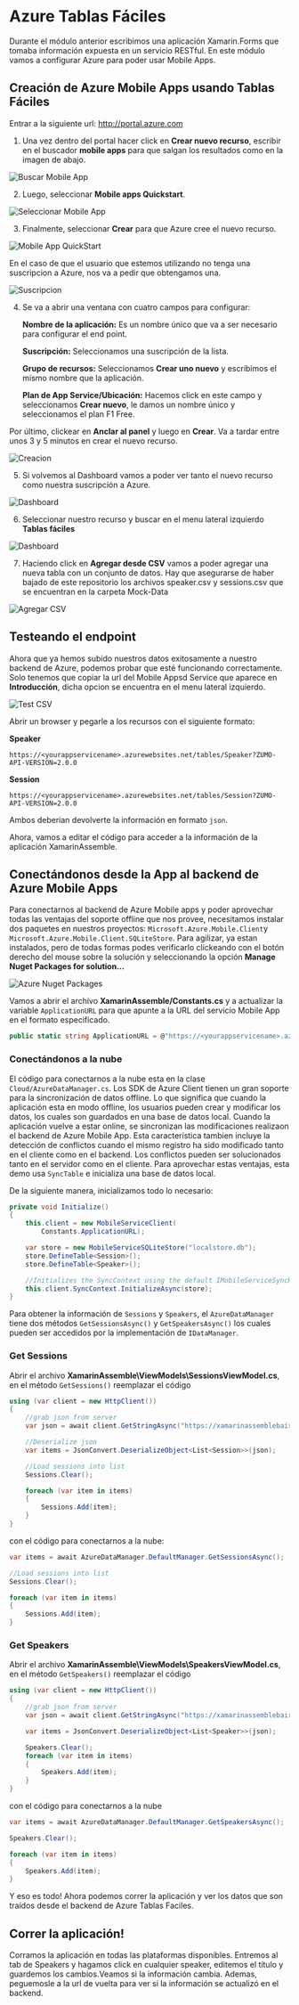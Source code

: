 # Azure Tablas Fáciles

Durante el módulo anterior escribimos una aplicación Xamarin.Forms que tomaba información expuesta en un servicio RESTful. En este módulo vamos a configurar Azure para poder usar Mobile Apps. 

## Creación de Azure Mobile Apps usando Tablas Fáciles

Entrar a la siguiente url: http://portal.azure.com 

1. Una vez dentro del portal hacer click en **Crear nuevo recurso**, escribir en el buscador **mobile apps** para que salgan los resultados como en la imagen de abajo. 

![Buscar Mobile App](./images/01.BuscarMobileApp.PNG)

2. Luego, seleccionar **Mobile apps Quickstart**.

![Seleccionar Mobile App](./images/02.SeleccionarMobileApp.PNG)

3. Finalmente, seleccionar **Crear** para que Azure cree el nuevo recurso.

![Mobile App QuickStart](./images/03.MobileAppQuickstart.PNG)

En el caso de que el usuario que estemos utilizando no tenga una suscripcion a Azure, nos va a pedir que obtengamos una.

![Suscripcion](./images/04.Suscripcion.PNG)

4. Se va a abrir una ventana con cuatro campos para configurar:

    **Nombre de la aplicación:**
    Es un nombre único que va a ser necesario para configurar el end point. 

    **Suscripción:**
    Seleccionamos una suscripción de la lista.

    **Grupo de recursos:**
    Seleccionamos **Crear uno nuevo** y escribimos el mismo nombre que la aplicación.

    **Plan de App Service/Ubicación:**
    Hacemos click en este campo y seleccionamos **Crear nuevo**, le damos un nombre único y seleccionamos el plan F1 Free.

Por último, clickear en **Anclar al panel** y luego en **Crear**. Va a tardar entre unos 3 y 5 minutos en crear el nuevo recurso. 

![Creacion](./images/05.Creacion.PNG)

5. Si volvemos al Dashboard vamos a poder ver tanto el nuevo recurso como nuestra suscripción a Azure.

![Dashboard](./images/06.Dashboard.PNG)

6. Seleccionar nuestro recurso y buscar en el menu lateral izquierdo **Tablas fáciles**

![Dashboard](./images/07.OpcionTablasFaciles.PNG)

7. Haciendo click en **Agregar desde CSV** vamos a poder agregar una nueva tabla con un conjunto de datos. Hay que asegurarse de haber bajado de este repositorio los archivos speaker.csv y sessions.csv que se encuentran en la carpeta Mock-Data

![Agregar CSV](./images/08.AgregarCSV.PNG)

## Testeando el endpoint

Ahora que ya hemos subido nuestros datos exitosamente a nuestro backend de Azure, podemos probar que esté funcionando correctamente. Solo tenemos que copiar la url del Mobile Appsd Service que aparece en **Introducción**, dicha opcion se encuentra en el menu lateral izquierdo.

![Test CSV](./images/09.TestRecurso.PNG)

Abrir un browser y pegarle a los recursos con el siguiente formato:

**Speaker**
```
https://<yourappservicename>.azurewebsites.net/tables/Speaker?ZUMO-API-VERSION=2.0.0 
```
**Session**
```
https://<yourappservicename>.azurewebsites.net/tables/Session?ZUMO-API-VERSION=2.0.0 
```
Ambos deberian devolverte la información en formato `json`.

Ahora, vamos a editar el código para acceder a la información de la aplicación XamarinAssemble.

## Conectándonos desde la App al backend de Azure Mobile Apps

Para conectarnos al backend de Azure Mobile apps y poder aprovechar todas las ventajas del soporte offline que nos provee, necesitamos instalar dos paquetes en nuestros proyectos: `Microsoft.Azure.Mobile.Client`y `Microsoft.Azure.Mobile.Client.SQLiteStore`. Para agilizar, ya estan instalados, pero de todas formas podes verificarlo clickeando con el botón derecho del mouse sobre la solución y seleccionando la opción **Manage Nuget Packages for solution...**

![Azure Nuget Packages](https://raw.githubusercontent.com/nishanil/Dev-Days-HOL/master/02%20Cloud-Labs/screenshots/Azure-Nuget-Packages.png?token=AC9rtmcdDk5_XxPfM26Vts8NNRBto9O0ks5X0sP5wA%3D%3D)

Vamos a abrir el archivo **XamarinAssemble/Constants.cs** y a actualizar la variable `ApplicationURL` para que apunte a la URL del servicio Mobile App en el formato especificado. 

```csharp
public static string ApplicationURL = @"https://<yourappservicename>.azurewebsites.net";
```

### Conectándonos a la nube

El código para conectarnos a la nube esta en la clase `Cloud/AzureDataManager.cs`. Los SDK de Azure Client tienen un gran soporte para la sincronización de datos offline. Lo que significa que cuando la aplicación esta en modo offline, los usuarios pueden crear y modificar los datos, los cuales son guardados en una base de datos local. Cuando la aplicación vuelve a estar online, se sincronizan las modificaciones realizaon el backend de Azure Mobile App. Esta característica tambien incluye la detección de conflictos cuando el mismo registro ha sido modificado tanto en el cliente como en el backend. Los conflictos pueden ser solucionados tanto en el servidor como en el cliente. Para aprovechar estas ventajas, esta demo usa `SyncTable` e inicializa una base de datos local. 

De la siguiente manera, inicializamos todo lo necesario:

```csharp
private void Initialize()
{
    this.client = new MobileServiceClient(
        Constants.ApplicationURL);

    var store = new MobileServiceSQLiteStore("localstore.db");
    store.DefineTable<Session>();
    store.DefineTable<Speaker>();

    //Initializes the SyncContext using the default IMobileServiceSyncHandler.
    this.client.SyncContext.InitializeAsync(store);
}
```

Para obtener la información de `Sessions` y `Speakers`, el `AzureDataManager` tiene dos métodos `GetSessionsAsync()` y `GetSpeakersAsync()` los cuales pueden ser accedidos por la implementación de `IDataManager`.

### Get Sessions

Abrir el archivo **XamarinAssemble\ViewModels\SessionsViewModel.cs**, en el método `GetSessions()` reemplazar el código

```csharp
using (var client = new HttpClient())
{
    //grab json from server
    var json = await client.GetStringAsync("https://xamarinassemblebaires.azurewebsites.net/tables/sessions?ZUMO-API-VERSION=2.0.0");

    //Deserialize json
    var items = JsonConvert.DeserializeObject<List<Session>>(json);

    //Load sessions into list
    Sessions.Clear();

    foreach (var item in items)
    {
        Sessions.Add(item);
    }
}
```
con el código para conectarnos a la nube:

```csharp
var items = await AzureDataManager.DefaultManager.GetSessionsAsync();

//Load sessions into list
Sessions.Clear();

foreach (var item in items)
{
    Sessions.Add(item);
}
```

### Get Speakers

Abrir el archivo **XamarinAssemble\ViewModels\SpeakersViewModel.cs**, en el método `GetSpeakers()` reemplazar el código

```csharp
using (var client = new HttpClient())
{
    //grab json from server
    var json = await client.GetStringAsync("https://xamarinassemblebaires.azurewebsites.net/tables/speakers?ZUMO-API-VERSION=2.0.0");

    var items = JsonConvert.DeserializeObject<List<Speaker>>(json);

    Speakers.Clear();
    foreach (var item in items)
    {
        Speakers.Add(item);
    }
}
```
con el código para conectarnos a la nube

```csharp
var items = await AzureDataManager.DefaultManager.GetSpeakersAsync();

Speakers.Clear();

foreach (var item in items)
{
    Speakers.Add(item);
}
```

Y eso es todo! Ahora podemos correr la aplicación y ver los datos que son traídos desde el backend de Azure Tablas Faciles.

## Correr la aplicación!
Corramos la aplicación en todas las plataformas disponibles. Entremos al tab de Speakers y hagamos click en cualquier speaker, editemos el título y guardemos los cambios.Veamos si la información cambia. Ademas, peguemosle a la url de vuelta para ver si la información se actualizó en el backend.


